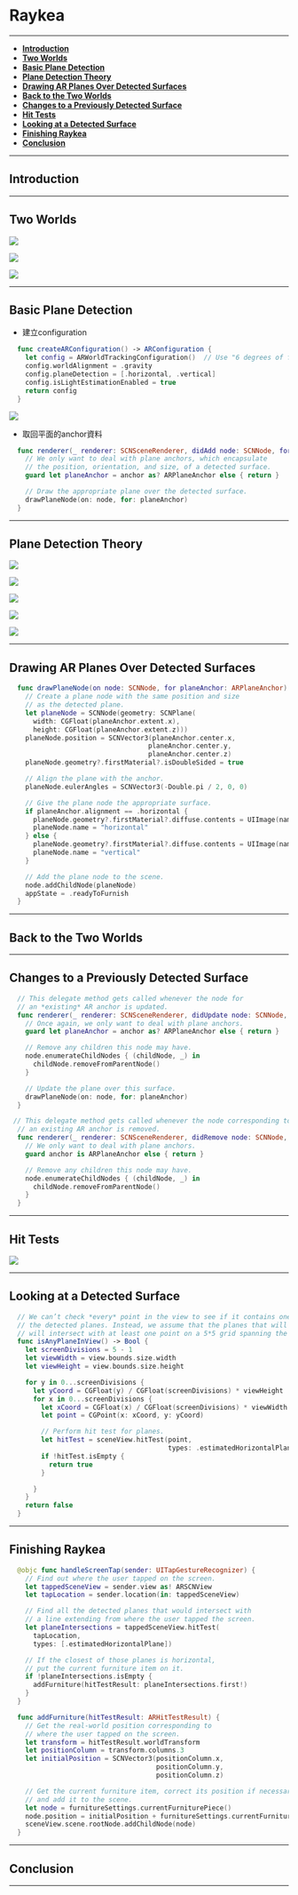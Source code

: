 # Raykea

------

- [**Introduction**](#1)
- [**Two Worlds**](#2)
- [**Basic Plane Detection**](#3)
- [**Plane Detection Theory**](#4)
- [**Drawing AR Planes Over Detected Surfaces**](#5)
- [**Back to the Two Worlds**](#6)
- [**Changes to a Previously Detected Surface**](#7)
- [**Hit Tests**](#8)
- [**Looking at a Detected Surface**](#9)
- [**Finishing Raykea**](#10)
- [**Conclusion**](#11)

------

<h2 id="1">Introduction</h2>



------

<h2 id="2">Two Worlds</h2>

![](../.gitbook/assets/108.png)

![](../.gitbook/assets/109.png)

![](../.gitbook/assets/110.png)

------

<h2 id="3">Basic Plane Detection</h2>

- 建立configuration

```swift
  func createARConfiguration() -> ARConfiguration {
    let config = ARWorldTrackingConfiguration()  // Use "6 degrees of freedom" tracking
    config.worldAlignment = .gravity
    config.planeDetection = [.horizontal, .vertical]
    config.isLightEstimationEnabled = true
    return config
  }
```

![](../.gitbook/assets/111.png)

- 取回平面的anchor資料

```swift
  func renderer(_ renderer: SCNSceneRenderer, didAdd node: SCNNode, for anchor: ARAnchor) {
    // We only want to deal with plane anchors, which encapsulate
    // the position, orientation, and size, of a detected surface.
    guard let planeAnchor = anchor as? ARPlaneAnchor else { return }

    // Draw the appropriate plane over the detected surface.
    drawPlaneNode(on: node, for: planeAnchor)
  }
```

------

<h2 id="4">Plane Detection Theory</h2>

![](../.gitbook/assets/112.png)

![](../.gitbook/assets/113.png)

![](../.gitbook/assets/114.png)

![](../.gitbook/assets/115.png)

![](../.gitbook/assets/116.png)

------

<h2 id="5">Drawing AR Planes Over Detected Surfaces</h2>

```swift
  func drawPlaneNode(on node: SCNNode, for planeAnchor: ARPlaneAnchor) {
    // Create a plane node with the same position and size
    // as the detected plane.
    let planeNode = SCNNode(geometry: SCNPlane(
      width: CGFloat(planeAnchor.extent.x),
      height: CGFloat(planeAnchor.extent.z)))
    planeNode.position = SCNVector3(planeAnchor.center.x,
                                   planeAnchor.center.y,
                                   planeAnchor.center.z)
    planeNode.geometry?.firstMaterial?.isDoubleSided = true

    // Align the plane with the anchor.
    planeNode.eulerAngles = SCNVector3(-Double.pi / 2, 0, 0)

    // Give the plane node the appropriate surface.
    if planeAnchor.alignment == .horizontal {
      planeNode.geometry?.firstMaterial?.diffuse.contents = UIImage(named: "grid")
      planeNode.name = "horizontal"
    } else {
      planeNode.geometry?.firstMaterial?.diffuse.contents = UIImage(named: "ray")
      planeNode.name = "vertical"
    }

    // Add the plane node to the scene.
    node.addChildNode(planeNode)
    appState = .readyToFurnish
  }
```

------

<h2 id="6">Back to the Two Worlds</h2>



------

<h2 id="7">Changes to a Previously Detected Surface</h2>

```swift
  // This delegate method gets called whenever the node for
  // an *existing* AR anchor is updated.
  func renderer(_ renderer: SCNSceneRenderer, didUpdate node: SCNNode, for anchor: ARAnchor) {
    // Once again, we only want to deal with plane anchors.
    guard let planeAnchor = anchor as? ARPlaneAnchor else { return }

    // Remove any children this node may have.
    node.enumerateChildNodes { (childNode, _) in
      childNode.removeFromParentNode()
    }

    // Update the plane over this surface.
    drawPlaneNode(on: node, for: planeAnchor)
  }
```

```swift
 // This delegate method gets called whenever the node corresponding to
  // an existing AR anchor is removed.
  func renderer(_ renderer: SCNSceneRenderer, didRemove node: SCNNode, for anchor: ARAnchor) {
    // We only want to deal with plane anchors.
    guard anchor is ARPlaneAnchor else { return }

    // Remove any children this node may have.
    node.enumerateChildNodes { (childNode, _) in
      childNode.removeFromParentNode()
    }
  }
```

------

<h2 id="8">Hit Tests</h2>

![](../.gitbook/assets/117.png)

------

<h2 id="9">Looking at a Detected Surface</h2>

```swift
  // We can’t check *every* point in the view to see if it contains one of
  // the detected planes. Instead, we assume that the planes that will be detected
  // will intersect with at least one point on a 5*5 grid spanning the entire view.
  func isAnyPlaneInView() -> Bool {
    let screenDivisions = 5 - 1
    let viewWidth = view.bounds.size.width
    let viewHeight = view.bounds.size.height

    for y in 0...screenDivisions {
      let yCoord = CGFloat(y) / CGFloat(screenDivisions) * viewHeight
      for x in 0...screenDivisions {
        let xCoord = CGFloat(x) / CGFloat(screenDivisions) * viewWidth
        let point = CGPoint(x: xCoord, y: yCoord)

        // Perform hit test for planes.
        let hitTest = sceneView.hitTest(point,
                                        types: .estimatedHorizontalPlane)
        if !hitTest.isEmpty {
          return true
        }

      }
    }
    return false
  }
```

------

<h2 id="10">Finishing Raykea</h2>

```swift
  @objc func handleScreenTap(sender: UITapGestureRecognizer) {
    // Find out where the user tapped on the screen.
    let tappedSceneView = sender.view as! ARSCNView
    let tapLocation = sender.location(in: tappedSceneView)

    // Find all the detected planes that would intersect with
    // a line extending from where the user tapped the screen.
    let planeIntersections = tappedSceneView.hitTest(
      tapLocation,
      types: [.estimatedHorizontalPlane])

    // If the closest of those planes is horizontal,
    // put the current furniture item on it.
    if !planeIntersections.isEmpty {
      addFurniture(hitTestResult: planeIntersections.first!)
    }
  }
```

```swift
  func addFurniture(hitTestResult: ARHitTestResult) {
    // Get the real-world position corresponding to
    // where the user tapped on the screen.
    let transform = hitTestResult.worldTransform
    let positionColumn = transform.columns.3
    let initialPosition = SCNVector3(positionColumn.x,
                                     positionColumn.y,
                                     positionColumn.z)

    // Get the current furniture item, correct its position if necessary,
    // and add it to the scene.
    let node = furnitureSettings.currentFurniturePiece()
    node.position = initialPosition + furnitureSettings.currentFurnitureOffset()
    sceneView.scene.rootNode.addChildNode(node)
  }
```

------

<h2 id="11">Conclusion</h2>



------

